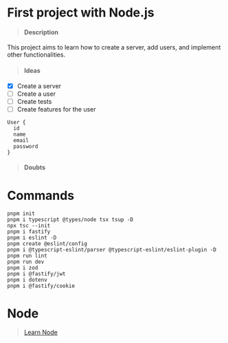 # First project with Node.js

> #### Description

This project aims to learn how to create a server, add users, and implement other functionalities.

> #### Ideas

- [x] Create a server
- [ ] Create a user
- [ ] Create tests
- [ ] Create features for the user

```
User {
  id
  name
  email
  password
}
```

> #### Doubts

# Commands
```
pnpm init
pnpm i typescript @types/node tsx tsup -D
npx tsc --init
pnpm i fastify
pnpm i eslint -D
pnpm create @eslint/config
pnpm i @typescript-eslint/parser @typescript-eslint/eslint-plugin -D
pnpm run lint
pnpm run dev
pnpm i zod
pnpm i @fastify/jwt
pnpm i dotenv
pnpm i @fastify/cookie

```

# Node
> [Learn Node](https://nodejs.org/en/learn/getting-started/introduction-to-nodejs)

